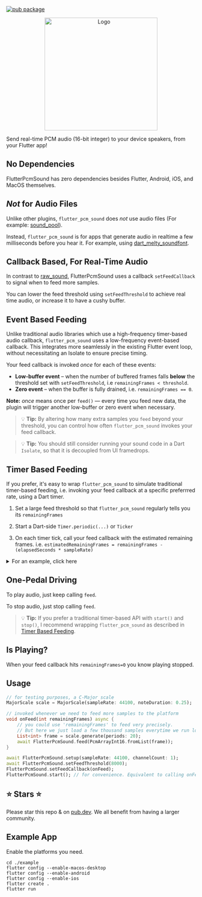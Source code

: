[![pub package](https://img.shields.io/pub/v/flutter_pcm_sound.svg)](https://pub.dartlang.org/packages/flutter_pcm_sound)

<p align="center">
    <img alt="Logo" src="https://github.com/chipweinberger/flutter_pcm_sound/blob/master/site/logo.png?raw=true" style="height: 300px;" />
</p>

Send real-time PCM audio (16-bit integer) to your device speakers, from your Flutter app!

## No Dependencies

FlutterPcmSound has zero dependencies besides Flutter, Android, iOS, and MacOS themselves.

## *Not* for Audio Files

Unlike other plugins, `flutter_pcm_sound` does *not* use audio files (For example: [sound_pool](https://pub.dev/packages/soundpool)).

Instead, `flutter_pcm_sound` is for apps that generate audio in realtime a few milliseconds before you hear it. For example, using [dart_melty_soundfont](https://pub.dev/packages/dart_melty_soundfont).


## Callback Based, For Real-Time Audio

In contrast to [raw_sound](https://pub.dev/packages/raw_sound), FlutterPcmSound uses a callback `setFeedCallback` to signal when to feed more samples.

You can lower the feed threshold using `setFeedThreshold` to achieve real time audio, or increase it to have a cushy buffer.

## Event Based Feeding

Unlike traditional audio libraries which use a high-frequency timer-based audio callback, `flutter_pcm_sound` uses a low-frequency event-based callback. This integrates more seamlessly in the existing Flutter event loop, without necessitating an Isolate to ensure precise timing.

Your feed callback is invoked _once_ for each of these events:
- **Low-buffer event** – when the number of buffered frames falls **below** the threshold set with `setFeedThreshold`, i.e `remainingFrames < threshold`.
- **Zero event** – when the buffer is fully drained, i.e. `remainingFrames == 0`.

**Note:** _once_ means once per `feed()` — every time you feed new data, the plugin will trigger another low-buffer or zero event when necessary.

> 💡 **Tip:**  By altering how many extra samples you `feed` beyond your threshold, you can control how often `flutter_pcm_sound` invokes your feed callback.

> 💡 **Tip:** You should still consider running your sound code in a Dart `Isolate`, so that it is decoupled from UI framedrops.

## Timer Based Feeding

If you prefer, it's easy to wrap `flutter_pcm_sound` to simulate traditional timer-based feeding, i.e. invoking your feed callback at a specific preferrred rate, using a Dart timer.

 1) Set a large feed threshold so that `flutter_pcm_sound` regularly tells you its `remainingFrames` 
 
 2) Start a Dart-side `Timer.periodic(...)` or `Ticker` 
 
 3) On each timer tick, call your feed callback with the estimated remaining frames. i.e. `estimatedRemainingFrames = remainingFrames - (elapsedSeconds * sampleRate)`
 
 <details>
<summary> For an example, click here</summary>

```dart
import 'dart:async';
import 'package:flutter_pcm_sound/flutter_pcm_sound.dart';

typedef FeedCallback = List<int> Function(int remainingFrames);

/// wraps FlutterPcmSound w/ timer-based feeding
class FlutterPcmTimer {
  // --- config ---
  static int _sampleRate = 48000;
  static int _channelCount = 1;
  static int _tickHz = 60;

  // --- state ---
  static FeedCallback? _onFeed;
  static bool _isSetup = false;
  static bool _playing = false;
  static Timer? _timer;

  // last native event snapshot
  static int _lastEventFrames = 0;
  static int _lastEventMicros = 0; // timestamp

  // for UI
  static bool get isPlaying => _playing;

  static Future<void> setup({
    int sampleRate = 48000,
    int channelCount = 1,
    int tickHz = 60,
    IosAudioCategory iosAudioCategory = IosAudioCategory.playback,
    bool iosAllowBackgroundAudio = false,
  }) async {
    _sampleRate = sampleRate;
    _channelCount = channelCount;
    _tickHz = tickHz;

    await FlutterPcmSound.setup(
      sampleRate: _sampleRate,
      channelCount: _channelCount,
      iosAudioCategory: iosAudioCategory,
      iosAllowBackgroundAudio: iosAllowBackgroundAudio,
    );

    // Huge threshold → plugin regularly reports `remainingFrames`.
    await FlutterPcmSound.setFeedThreshold(_sampleRate * 60 * 60 * 24 * 365);

    FlutterPcmSound.setFeedCallback((remaining) {
      _lastEventFrames = remaining;
      _lastEventMicros = _nowMicros();
      if (remaining == 0 && _playing) {
        // Refill ASAP, but outside the native callback.
        scheduleMicrotask(_tick);
      }
    });

    _isSetup = true;
  }
  
  static void setFeedCallback(FeedCallback? cb) => _onFeed = cb;

  static void start() {
    if (!_isSetup) throw StateError('Call SoundTimer.setup(...) first.');
    if (_playing) return;

    _playing = true;
    FlutterPcmSound.start();

    final period = Duration(milliseconds: (1000 / _tickHz).round());
    _timer ??= Timer.periodic(period, (_) => _tick());
  }

  static void stop() {
    if (!_playing && _timer == null) return;
    _playing = false;
    _timer?.cancel();
    _timer = null;
  }

  // --- internals ---

  static void _tick() async {
    if (!_playing) return;

    final estRemaining = _estimatedRemainingFramesNow();
    if (_onFeed == null) return;

    final samples = _onFeed!(estRemaining);
    if (samples.isEmpty) return;

    if (!_playing) return; // guard before async
    await FlutterPcmSound.feed(PcmArrayInt16.fromList(samples));
  }

  static int _estimatedRemainingFramesNow() {
    final lastFrames = _lastEventFrames;
    final lastMicros = _lastEventMicros;
    if (lastMicros == 0) return 0;

    final elapsedMicros = _nowMicros() - lastMicros;
    final elapsedFrames = ((elapsedMicros / 1e6) * _sampleRate).round();
    final est = lastFrames - elapsedFrames;
    return est > 0 ? est : 0;
  }

  static int _nowMicros() => DateTime.now().microsecondsSinceEpoch;
}
```
</details>

## One-Pedal Driving

To play audio, just keep calling `feed`. 

To stop audio, just stop calling `feed`.

> 💡 **Tip:** If you prefer a traditional timer-based API with `start()` and `stop()`, I recommend wrapping `flutter_pcm_sound` as described in [Timer Based Feeding](#timer-based-feeding).

## Is Playing?

When your feed callback hits `remainingFrames=0` you know playing stopped.

## Usage

```dart
// for testing purposes, a C-Major scale 
MajorScale scale = MajorScale(sampleRate: 44100, noteDuration: 0.25);

// invoked whenever we need to feed more samples to the platform
void onFeed(int remainingFrames) async {
    // you could use 'remainingFrames' to feed very precisely.
    // But here we just load a few thousand samples everytime we run low.
    List<int> frame = scale.generate(periods: 20);
    await FlutterPcmSound.feed(PcmArrayInt16.fromList(frame));
}

await FlutterPcmSound.setup(sampleRate: 44100, channelCount: 1);
await FlutterPcmSound.setFeedThreshold(8000); 
FlutterPcmSound.setFeedCallback(onFeed);
FlutterPcmSound.start(); // for convenience. Equivalent to calling onFeed(0);
```

## ⭐ Stars ⭐

Please star this repo & on [pub.dev](https://pub.dev/packages/flutter_pcm_sound). We all benefit from having a larger community.

## Example App

Enable the platforms you need.

```
cd ./example                      
flutter config --enable-macos-desktop                                                      
flutter config --enable-android 
flutter config --enable-ios 
flutter create .
flutter run
```




